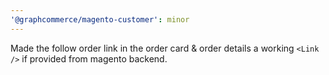 ```yaml
---
'@graphcommerce/magento-customer': minor
---
```


Made the follow order link in the order card & order details a working `<Link />` if provided from magento backend.
